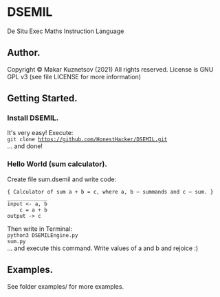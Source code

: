 # DSEMIL
De Situ Exec Maths Instruction Language
## Author.
Copyright © Makar Kuznetsov (2021)
All rights reserved.
License is GNU GPL v3 (see file LICENSE for more information)
## Getting Started.
### Install DSEMIL.
It's very easy! Execute:<br>
<code>git clone https://github.com/HonestHacker/DSEMIL.git</code><br>
... and done!
### Hello World (sum calculator).
Create file sum.dsemil and write code:

	{ Calculator of sum a + b = c, where a, b — summands and c — sum. }
	_____________
	input <- a, b
		c = a + b
	output -> c

Then write in Terminal:
<br><code>python3 DSEMILEngine.py sum.py</code><br>
... and execute this command. Write values of a and b and rejoice :)
## Examples.
See folder examples/ for more examples.